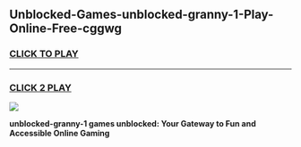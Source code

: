
## Unblocked-Games-unblocked-granny-1-Play-Online-Free-cggwg
<h3>
<a href="https://premium76.site?title=unblocked-granny-1&ref=26A">CLICK TO PLAY</a></h3>
<hr>

<h3>
<a href="https://premium76.site?title=unblocked-granny-1&ref=26A">CLICK 2 PLAY</a>
  
</h3>

<a href="https://premium76.site?title=unblocked-granny-1&ref=26A"><img src="https://clearcache.store/games.png"></a>


**unblocked-granny-1 games unblocked: Your Gateway to Fun and Accessible Online Gaming**
